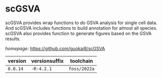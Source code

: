 # scGSVA

scGSVA provides wrap functions to do GSVA analysis for single cell data. And scGSVA  includes functions to build annotation for almost all species. scGSVA also provides  function to generate figures based on the GSVA results.

*homepage*: <https://github.com/guokai8/scGSVA>

version | versionsuffix | toolchain
--------|---------------|----------
``0.0.14`` | ``-R-4.2.1`` | ``foss/2022a``
